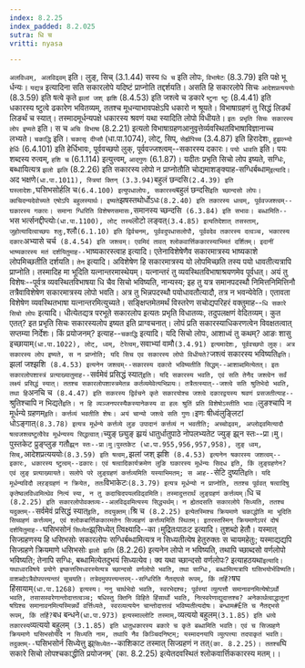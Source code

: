 ```yaml
---
index: 8.2.25
index_padded: 8.2.025
sutra: धि च
vritti: nyasa

---
```

`अलविध्वम्, अलविढ्वम्` इति। लुङ्, सिच् (3.1.44) सस्य `धि च` इति लोपः, `विभाषेटः` (8.3.79) इति पक्षे भू र्धन्यः। `यद्यत्र` इत्यादिना सति सकारलोपे यदिष्टं प्राप्नोति तद्दर्शयति। असति हि सकारलोपे सिचः `आदेशप्रत्यययोः` (8.3.59) इति षत्वे कृते `झलां जश् झशि` (8.4.53) इति जश्त्वे च डकारे `ष्टुना ष्टुः` (8.4.41) इति धकारस्य ष्टुत्वे ढकारेण भवितव्यम्, ततश्च मूधन्याभावपक्षेऽपि धकारो न श्रूयते। विभाषाग्रहणं तु सिद्धं लिडर्थं लिङर्थं च स्यात्। तस्मादमूर्धन्यपक्षे धकारस्य श्रवणं यथा स्यादिति लोपो विधीयते।
`इतः प्रभृति सिचः सकारस्य लोप इष्यते` इति। स च `अचि विभाषा` (8.2.21) इत्यतो विभाषाग्रहणआनुवृत्तेर्व्यवस्थितविभाषाविज्ञानाच्च लभ्यते। `चकाद्धि` इति। `चकासृ दीप्सौ` (धा.पा.1074), लोट्, सिप्, `सेर्ह्यपिच्च` (3.4.87) इति हिरादेशः, `हुझल्भ्यो हेर्धिः` (6.4.101) इति हेर्धिभावः, पूर्ववच्छपो लुक्, पूर्ववज्जश्त्वम्--सकारस्य दकारः। `पयो धावति` इति। पयः शब्दस्य रुत्वम्, `हशि च` (6.1.114) इत्युत्त्वम्, `आद्गुणः` (6.1.87)। यदीतः प्रभृति सिचो लोप इष्यते, सग्धिः, बब्धायित्यत्र `झलो झलि` (8.2.26) इति सकारस्य लोपो न प्राप्नोतौति चोद्यमाशङ्क्याह-सग्धिर्बब्धाम्` इत्यादि। `अद भक्षणे` (धा.पा.1011), स्त्रियां क्तिन् (3.3.94) `बहुलं छन्दसि` (2.4.39) इति घस्लादेशः, `घसिभसोर्हलि च` (6.4.100) इत्युपधालोपः, सकारस्य `बहुलं छन्दसि` इति च्छान्दसो लोपः। क्वचिदन्यदेवोच्यते एषोऽपि बहुलस्यार्थः। इष्यते `झषस्तथोर्धोऽधः` (8.2.40) इति तकारस्य धत्वम्, पूर्ववज्जश्त्वम्--घकारस्य गकारः। समाना ग्धिरिति विशेषणसमासः, `समानस्य च्छन्दसि` (6.3.84) इति सभावः। बब्धामिति--`भस भर्त्सनद्दीप्त्योः` (धा.पा.1100), लोट् तस्य `लोटो लङ्वत्` (3.4.85) इत्यतिदेशात् तसस्ताम्, जुहोत्यादित्वाच्छपः श्लुः, `श्लौ` (6.1.10) इति द्विर्वचनम्, पूर्ववदुपधासलोपौ, पूर्ववदेव तकारस्य दत्वञ्च, भकारस्य दकारः `अभ्यासे चर्च` (8.4.54) इति जश्त्वम्। एवमिदं तावत् श्लोकवार्त्तिककारस्याभिमतं दर्शितम्। इदानीं भाष्यकारस्य मतं दर्शयितुमाह--`भाष्यकारस्त्वाह इत्यादि। एतेनाविशेषेणैव सकारमात्रस्य भाष्यकाशे लोपमिच्छतीति दर्शयति। `तेन` इत्यादि। अविशेषेण हि सकारमात्रस्य यो लोपमिच्छति तस्य पयो धावतीत्यत्रापि प्राप्नोति। तस्मादिह मा भूदिति यत्नान्तरमास्थेयम्। यत्नान्तरं तु व्यवस्थितविभाषाश्रयणमेव पूर्वधत्। अयं तु विशेषः--पूर्वत्र व्यवस्थितविभाषया धि चैव सिचो भविष्यति, नान्यस्य; इह तु यत्र समानपदस्थौ निमित्तनिमित्तिनौ तत्रैवाविशेषेण सकारमात्रस्य लोपो भवति। अत्र तु भिन्नपदस्थौ पयोधावतौत्यादौ, तत्र न भवन्येवेति। एतावता विशेषेण व्यवस्थितभाषा यत्नान्तरमित्युच्यते।
सङ्क्षिप्तमेतमर्थं विस्तरेण सचोद्यपरिहरं वक्तुमाह--`धि सकारे सिचो लोपः` इत्यादि। धीत्येतद्यत्र परभूते सकारलोप इत्यतः प्रभृति विधातव्यः, तदुपलक्षणं वेदितव्यम्। कुत एतत्? इत प्रभृति सिचः सकारस्यलोप इष्यत इति प्राग्वचनात्। लोपं प्रति सकारस्याधिकरणत्वेन विवक्षतत्वात् सप्तम्या निर्देशः। किं प्रयोजनम्? इत्याह--`चकाद्धि` इत्यादि। यदि सिचो लोपः, आशाध्वं तु कथम्? आङः शासु इच्छायाम्` (धा.पा.1022), लोट्, ध्वम्, टेरेत्वम्, `सवाभ्यां वामौ` (3.4.91) इत्यमादेशः, पूर्ववच्छपो लुक्। अत्र सकारस्य लोप इष्यते, स न प्राप्नोति; यदि सिच एव सकारस्य लोपो विधीयते? `जश्त्वं सकारस्य भविष्यति` इति। `झलां जश्झशि` (8.4.53) इत्यनेन जश्त्वम्--सकारस्य दकारो भविष्यतीति सिद्धम्--आशाब्दमित्येतत्।
इतः सकारलोपशास्त्रं प्रत्याख्यातुमाह--`सर्वमेवं प्रसिद्धं स्यात्` इति। यदि सकारस्य भवति, एवं सति तेनैद जश्त्वेन सर्वं लक्ष्यं प्रसिद्धं स्यात्। ततश्च सकारलोपशास्त्रमेतन्न कर्तव्यमेवेत्यभिप्रायः। तत्रैतत्स्यात्--जश्त्वे सति श्रुतिभेदो भवति, तथा हि `अनचि च` (8.4.47) इति सकरस्य द्विर्वचने कृते सकारयोश्च जश्त्वे दकारद्वयस्य श्रवणं प्रसजतीत्याह--`श्रुतिश्चापि न भिद्यते` इति। न हि व्यञ्जनपरस्यैकस्यानेकस्य वा हलः श्रुतिं प्रति विशेषोऽस्तीति भावः। `लुङश्चापि न मूर्धन्ये ग्रहणम्` इति। कर्त्तव्यं भवतीति शेषः। अयं चान्यो जश्त्वे सति गुणः। `इणः षीध्वंलुङ्लिटां धोऽङ्गात्` (8.3.78) इत्यत्र मूर्धन्ये कर्त्तव्ये लुङ उपादानं कर्त्तव्यं न भवतीति; अच्चोढ्वम्, अप्लोढ्वमित्यादौ षत्वजश्त्वष्टुत्वैरेव मूर्धन्यस्य सिद्धत्वात्। `च्युङ् छ्युङ् झ्रयं धातुर्धातुपाठे नोपलभ्यतेट ज्युङ् झ्र्न स्तः--प्रा।मु।पुस्तकेट प्रुङ्प्लुङ गतौ` झ्र्न स्तः--प्रा।मु।पुस्तकेट (धा.पा.955,956,957,958), लुङ् ध्वम्, सिच्, `आदेशप्रत्यययोः` (8.3.59) इति षत्वम्, `झलां जश् झशि` (8.4.53) इत्यनेन षकारस्य जशत्वम्--इकारः, धकारस्य ष्टुत्वम्--ढकारः। एवं षत्वादिकार्यक्रमेण लुङि घकारस्य मूर्धन्यः सिदध इति, किं लुङ्ग्रहणेन? एवं लुङ् प्रत्याख्यायते। सलोपे परे लुङ्ग्रहणं कर्त्तव्यमिति यस्याभिमतम्; स आह--`सेटि दुष्यति` इति। यदि मूर्धन्यविदौ लऱङ्ग्रहणं न क्रियेत, ततः `विभाकेटः` (8.3.79) इत्यत्र मूर्धन्यो न प्राप्नोति, ततश्च पूर्ववत् षत्वादिषु कृतेष्वलविध्वमित्थेव नित्यं स्या, न तु कदाचिदपयलविढ्वमिति। तस्मादुत्तरार्थं लुङ्ग्रहणं कर्त्तव्यम्। `धि च` (8.2.25) इति सकारलोपोवक्तव्यः--अलविढ्वमित्यस्य सिद्ध्यर्थम्। न ह्येतदसति सकारलोपे सिध्यति, ततश्च यदुक्तम्--`सर्वमेवं प्रसिद्धं स्यात्` इति, तदयुक्तम्। `श्रि च` (8.2.25) इत्येतस्मिश्च क्रियमाणे चकाद्धोति मा भूदिति सिच्ग्रहणं कर्त्तव्यम्, एवं श्लोकबार्त्तिककारमतेन सिज्ग्रहणं कर्त्तव्यमिति स्थितम्।
इतरस्तस्मिन् क्रियमाणेऽपरं दोषं दर्शयितुमाह--`घसिभसोनं `सिध्येत`झ्र्सिध्येत् त्विक्ष्यादि--का।मुद्रितःपाठःट इत्यादि। तुशब्दो हेतौ। यस्मात् सिज्ग्रहणस्य हि धसिभसोः सकारलोपः सग्धिर्बब्धामित्यत्र न सिध्यतीत्येष हेतुरुक्तः स चायमहेतुः; यस्माद्यद्यपि सिज्ग्रहणे क्रियमाणे धसिभसोः `झलो झलि` (8.2.26) इत्यनेन लोपो न भविष्यति, तथापि च्छाब्दसो वर्णलोपो भविष्यति; तेनापि सग्धिः, बब्धामित्येतदुभयं सिध्यत्येव। क्व यथा च्छान्दसो वर्णलोपः? इत्याहठयथा` इत्यादि। यथाध्वरविषये प्रयोगे इष्कत्तरिमध्वरस्येत्यत्र च्छान्दसो वर्णलोपो भवति, तथा साग्धिः, बब्धामित्यत्रापि घसिभयोर्भविष्यति। वाशब्दोऽत्रैवोपपत्त्यन्तरं सूचयति। तत्रेदमुपपत्त्यन्तरम्--सग्धिरिति नैतद्घसे रूपम्, किं तर्हि? `षघ हिंसायाम्` (धा.पा.1268) इत्यस्य। ननु चार्थभेदो भवति, स्वरभेदश्च; पूर्वस्यां व्युत्पत्तौ समानावनमित्येषोऽर्थो भवति, तसासस्वरेणान्तोदात्तत्वञ्च; षधिस्तु क्तिनि विहिते हिंसार्थो भवति, नित्स्वरेणाद्युदात्तश्च? अनेकार्थत्वाद्धातूनां षघिश्च समानावनमित्यस्मिन्नर्थे वर्त्तिध्यते, स्वरव्यत्ययेन चान्तोदात्तत्वं भविष्यतीत्यदोषः। बन्धाम#Êति च नैतद्भसे रूपम्, किं तर्हि? `बध बन्धने` (धा.पा.973) इत्यस्माल्लोटि तस्माम्, `व्यत्ययो बहुलम्` (3.1.85) इति धत्वे तकारस्य `व्यत्ययो बहुलम्` (3.1.85) इति धातुधकारस्य बकारे च कृते बब्धामिति भवति। एवं च सिज्ग्रहणे क्रियमाणे घसिभसोर्यदि न सिध्यति नाम, तथापि नैव किञ्चिदनिष्टम्; यस्मादनयापि व्युत्पत्त्या तदपाकृतं भवति। तदुक्तम्--`घसिभसोर्न सिध्येत्तु झ्र्`सिध्येत`--काशिकाट तस्मात् सिज्ग्रहणं न तत्` (का. 8.2.25)। ततश्च `घि सकारे सिचो लोपश्चकाद्धीति प्रयोजनम्` (का. 8.2.25) इत्येतदवस्थितं श्लोकवार्त्तिककारस्य मतम्।।